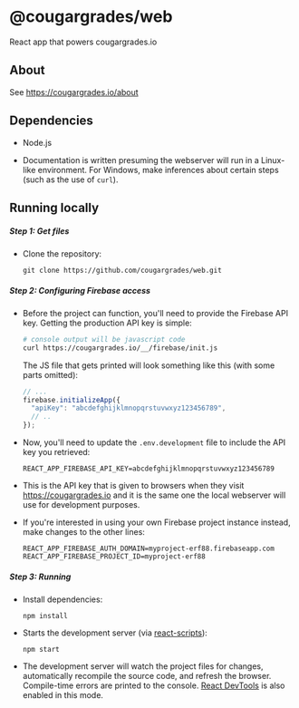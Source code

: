 # @cougargrades/web
React app that powers cougargrades.io

## About
See https://cougargrades.io/about

## Dependencies
- Node.js

- Documentation is written presuming the webserver will run in a Linux-like environment. For Windows, make inferences about certain steps (such as the use of `curl`).

## Running locally

##### Step 1: Get files

- Clone the repository:

    `git clone https://github.com/cougargrades/web.git`

##### Step 2: Configuring Firebase access
- Before the project can function, you'll need to provide the Firebase API key. Getting the production API key is simple:
    ```bash
    # console output will be javascript code
    curl https://cougargrades.io/__/firebase/init.js
    ```

    The JS file that gets printed will look something like this (with some parts omitted):
    ```javascript
    // ...
    firebase.initializeApp({
      "apiKey": "abcdefghijklmnopqrstuvwxyz123456789",
      // ..
    });
    ```

- Now, you'll need to update the `.env.development` file to include the API key you retrieved:
    ```env
    REACT_APP_FIREBASE_API_KEY=abcdefghijklmnopqrstuvwxyz123456789
    ```
- This is the API key that is given to browsers when they visit https://cougargrades.io and it is the same one the local webserver will use for development purposes.
- If you're interested in using your own Firebase project instance instead, make changes to the other lines:

    ```env
    REACT_APP_FIREBASE_AUTH_DOMAIN=myproject-erf88.firebaseapp.com
    REACT_APP_FIREBASE_PROJECT_ID=myproject-erf88
    ```

##### Step 3: Running
- Install dependencies: 
    
    `npm install`
- Starts the development server (via [react-scripts](https://github.com/facebook/create-react-app)):
    
    `npm start`

- The development server will watch the project files for changes, automatically recompile the source code, and refresh the browser. Compile-time errors are printed to the console. [React DevTools](https://reactjs.org/blog/2019/08/15/new-react-devtools.html) is also enabled in this mode.
